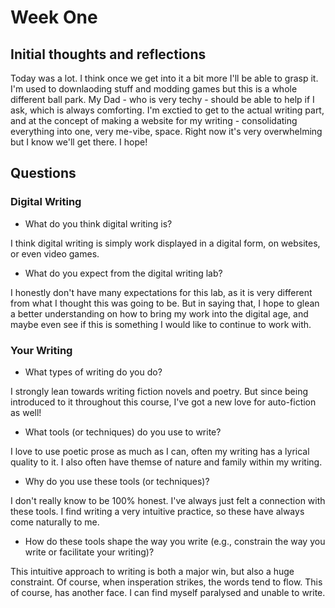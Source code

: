 # Week One
## Initial thoughts and reflections
<p> Today was a lot. I think once we get into it a bit more I'll be able to grasp it. I'm used to downlaoding stuff and modding games but this is a whole different ball park. My Dad - who is very techy - should be able to help if I ask, which is always comforting. I'm exctied to get to the actual writing part, and at the concept of making a website for my writing - consolidating everything into one, very me-vibe, space. Right now it's very overwhelming but I know we'll get there. I hope! </p>

## Questions

### Digital Writing
- What do you think digital writing is?
<p> I think digital writing is simply work displayed in a digital form, on websites, or even video games.</p>

- What do you expect from the digital writing lab?
<p> I honestly don't have many expectations for this lab, as it is very different from what I thought this was going to be. But in saying that, I hope to glean a better understanding on how to bring my work into the digital age, and maybe even see if this is something I would like to continue to work with.</p>

### Your Writing
- What types of writing do you do?
<p> I strongly lean towards writing fiction novels and poetry. But since being introduced to it throughout this course, I've got a new love for auto-fiction as well!</p>

- What tools (or techniques) do you use to write?
<p> I love to use poetic prose as much as I can, often my writing has a lyrical quality to it. I also often have themse of nature and family within my writing.</p>

- Why do you use these tools (or techniques)?
<p> I don't really know to be 100% honest. I've always just felt a connection with these tools. I find writing a very intuitive practice, so these have always come naturally to me.</p>

- How do these tools shape the way you write (e.g., constrain the way you write or facilitate your writing)?
<p> This intuitive approach to writing is both a major win, but also a huge constraint. Of course, when insperation strikes, the words tend to flow. This of course, has another face. I can find myself paralysed and unable to write.</p>
